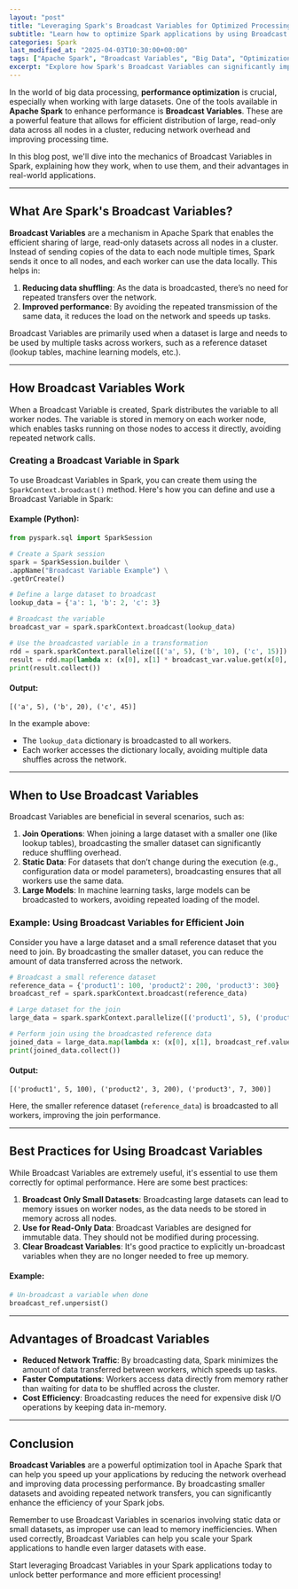```yaml
---
layout: "post"
title: "Leveraging Spark's Broadcast Variables for Optimized Processing"
subtitle: "Learn how to optimize Spark applications by using Broadcast Variables for more efficient data processing."
categories: Spark
last_modified_at: "2025-04-03T10:30:00+00:00"
tags: ["Apache Spark", "Broadcast Variables", "Big Data", "Optimization", "Data Processing"]
excerpt: "Explore how Spark's Broadcast Variables can significantly improve performance by reducing data shuffling and network overhead in distributed applications."
---
```

In the world of big data processing, **performance optimization** is crucial, especially when working with large datasets. One of the tools available in **Apache Spark** to enhance performance is **Broadcast Variables**. These are a powerful feature that allows for efficient distribution of large, read-only data across all nodes in a cluster, reducing network overhead and improving processing time.

In this blog post, we'll dive into the mechanics of Broadcast Variables in Spark, explaining how they work, when to use them, and their advantages in real-world applications.

---

## What Are Spark's Broadcast Variables?

**Broadcast Variables** are a mechanism in Apache Spark that enables the efficient sharing of large, read-only datasets across all nodes in a cluster. Instead of sending copies of the data to each node multiple times, Spark sends it once to all nodes, and each worker can use the data locally. This helps in:
1. **Reducing data shuffling**: As the data is broadcasted, there’s no need for repeated transfers over the network.
2. **Improved performance**: By avoiding the repeated transmission of the same data, it reduces the load on the network and speeds up tasks.

Broadcast Variables are primarily used when a dataset is large and needs to be used by multiple tasks across workers, such as a reference dataset (lookup tables, machine learning models, etc.).

---

## How Broadcast Variables Work

When a Broadcast Variable is created, Spark distributes the variable to all worker nodes. The variable is stored in memory on each worker node, which enables tasks running on those nodes to access it directly, avoiding repeated network calls.

### Creating a Broadcast Variable in Spark

To use Broadcast Variables in Spark, you can create them using the `SparkContext.broadcast()` method. Here's how you can define and use a Broadcast Variable in Spark:

#### Example (Python):

```python
from pyspark.sql import SparkSession

# Create a Spark session
spark = SparkSession.builder \
.appName("Broadcast Variable Example") \
.getOrCreate()

# Define a large dataset to broadcast
lookup_data = {'a': 1, 'b': 2, 'c': 3}

# Broadcast the variable
broadcast_var = spark.sparkContext.broadcast(lookup_data)

# Use the broadcasted variable in a transformation
rdd = spark.sparkContext.parallelize([('a', 5), ('b', 10), ('c', 15)])
result = rdd.map(lambda x: (x[0], x[1] * broadcast_var.value.get(x[0], 0)))
print(result.collect())
```

#### Output:
```
[('a', 5), ('b', 20), ('c', 45)]
```

In the example above:
- The `lookup_data` dictionary is broadcasted to all workers.
- Each worker accesses the dictionary locally, avoiding multiple data shuffles across the network.

---

## When to Use Broadcast Variables

Broadcast Variables are beneficial in several scenarios, such as:
1. **Join Operations**: When joining a large dataset with a smaller one (like lookup tables), broadcasting the smaller dataset can significantly reduce shuffling overhead.
2. **Static Data**: For datasets that don’t change during the execution (e.g., configuration data or model parameters), broadcasting ensures that all workers use the same data.
3. **Large Models**: In machine learning tasks, large models can be broadcasted to workers, avoiding repeated loading of the model.

### Example: Using Broadcast Variables for Efficient Join

Consider you have a large dataset and a small reference dataset that you need to join. By broadcasting the smaller dataset, you can reduce the amount of data transferred across the network.

```python
# Broadcast a small reference dataset
reference_data = {'product1': 100, 'product2': 200, 'product3': 300}
broadcast_ref = spark.sparkContext.broadcast(reference_data)

# Large dataset for the join
large_data = spark.sparkContext.parallelize([('product1', 5), ('product2', 3), ('product3', 7)])

# Perform join using the broadcasted reference data
joined_data = large_data.map(lambda x: (x[0], x[1], broadcast_ref.value.get(x[0], 0)))
print(joined_data.collect())
```

#### Output:
```
[('product1', 5, 100), ('product2', 3, 200), ('product3', 7, 300)]
```

Here, the smaller reference dataset (`reference_data`) is broadcasted to all workers, improving the join performance.

---

## Best Practices for Using Broadcast Variables

While Broadcast Variables are extremely useful, it's essential to use them correctly for optimal performance. Here are some best practices:

1. **Broadcast Only Small Datasets**: Broadcasting large datasets can lead to memory issues on worker nodes, as the data needs to be stored in memory across all nodes.
2. **Use for Read-Only Data**: Broadcast Variables are designed for immutable data. They should not be modified during processing.
3. **Clear Broadcast Variables**: It's good practice to explicitly un-broadcast variables when they are no longer needed to free up memory.

#### Example:
```python
# Un-broadcast a variable when done
broadcast_ref.unpersist()
```

---

## Advantages of Broadcast Variables

- **Reduced Network Traffic**: By broadcasting data, Spark minimizes the amount of data transferred between workers, which speeds up tasks.
- **Faster Computations**: Workers access data directly from memory rather than waiting for data to be shuffled across the cluster.
- **Cost Efficiency**: Broadcasting reduces the need for expensive disk I/O operations by keeping data in-memory.

---

## Conclusion

**Broadcast Variables** are a powerful optimization tool in Apache Spark that can help you speed up your applications by reducing the network overhead and improving data processing performance. By broadcasting smaller datasets and avoiding repeated network transfers, you can significantly enhance the efficiency of your Spark jobs.

Remember to use Broadcast Variables in scenarios involving static data or small datasets, as improper use can lead to memory inefficiencies. When used correctly, Broadcast Variables can help you scale your Spark applications to handle even larger datasets with ease.

Start leveraging Broadcast Variables in your Spark applications today to unlock better performance and more efficient processing!
